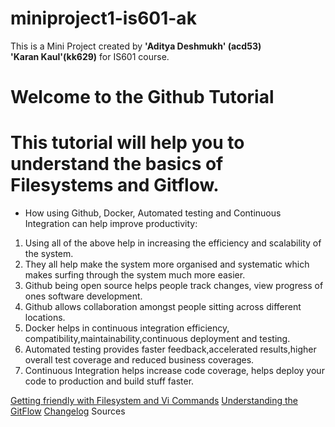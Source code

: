 # miniproject1-is601-ak

This is a Mini Project created by 
**'Aditya Deshmukh' (acd53)**  
**'Karan Kaul'(kk629)** for IS601 course.


# Welcome to the Github Tutorial


# This tutorial will help you to understand the basics of **Filesystems** and **Gitflow**.
* How using Github, Docker, Automated testing and Continuous Integration can help improve productivity:

1. Using all of the above help in increasing the efficiency and scalability of the system.
2. They all help make the system more organised and systematic which makes surfing through the system much more easier.
3. Github being open source helps people track changes, view progress of ones software development.
4. Github allows collaboration amongst people sitting across different locations.
5. Docker helps in continuous integration efficiency, compatibility,maintainability,continuous deployment and testing.
6. Automated testing provides faster feedback,accelerated results,higher overall test coverage and reduced business coverages.
7. Continuous Integration helps increase code coverage, helps deploy your code to production and build stuff faster. 


 [Getting friendly with Filesystem and Vi Commands](/vicommands.md)
 [Understanding the GitFlow](/gitflow.md)
 [Changelog](/changelog.md)
 Sources




